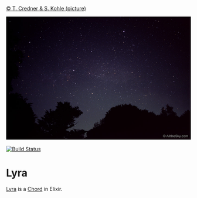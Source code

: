 [© T. Credner & S. Kohle (picture)](http://www.allthesky.com/)

![The Lyra Constellation](./lyra.jpg)

[![Build Status](https://travis-ci.org/Dzol/lyra.svg?branch=master)](https://travis-ci.org/Dzol/lyra)

# Lyra

[Lyra](https://dzol.github.io/lyra/) is a [Chord][0] in Elixir.

[0]: https://en.wikipedia.org/wiki/Chord_(peer-to-peer)
